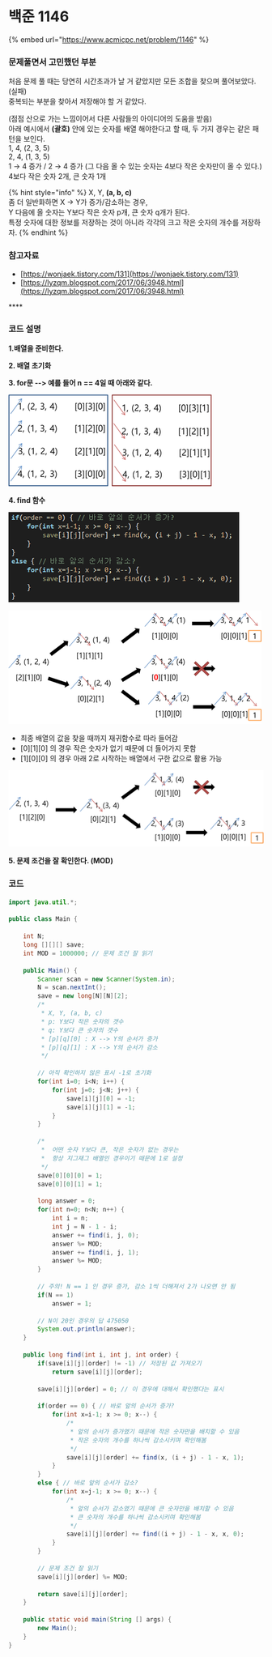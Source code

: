 # 백준 1146

{% embed url="https://www.acmicpc.net/problem/1146" %}

### 문제풀면서 고민했던 부분

처음 문제 풀 때는 당연히 시간초과가 날 거 같았지만 모든 조합을 찾으며 풀어보았다. \(실패\)  
중복되는 부분을 찾아서 저장해야 할 거 같았다.

\(점점 산으로 가는 느낌이어서 다른 사람들의 아이디어의 도움을 받음\)  
아래 예시에서 **\(괄호\)** 안에 있는 숫자를 배열 해야한다고 할 때, 두 가지 경우는 같은 패턴을 보인다.  
1, 4, \(2, 3, 5\)  
2, 4, \(1, 3, 5\)  
1 → 4 증가 / 2 → 4 증가 \(그 다음 올 수 있는 숫자는 4보다 작은 숫자만이 올 수 있다.\)  
4보다 작은 숫자 2개, 큰 숫자 1개

{% hint style="info" %}
X, Y, **\(a, b, c\)**  
좀 더 일반화하면 X → Y가 증가/감소하는 경우,  
Y 다음에 올 숫자는 Y보다 작은 숫자 p개, 큰 숫자 q개가 된다.   
특정 숫자에 대한 정보를 저장하는 것이 아니라 각각의 크고 작은 숫자의 개수를 저장하자.
{% endhint %}

### 참고자료

* [https://wonjaek.tistory.com/131](https://wonjaek.tistory.com/131)
* [https://lyzqm.blogspot.com/2017/06/3948.html](https://lyzqm.blogspot.com/2017/06/3948.html)

\*\*\*\*

### **코드 설명**

**1.배열을 준비한다.**

**2. 배열 초기화**

**3. for문 --&gt; 예를 들어 n == 4일 때 아래와 같다.**

![](../../.gitbook/assets/image%20%287%29.png)

**4. find 함수**

![](../../.gitbook/assets/image.png)

![](../../.gitbook/assets/image%20%281%29.png)

* 최종 배열의 값을 찾을 때까지 재귀함수로 따라 들어감
* \[0\]\[1\]\[0\] 의 경우 작은 숫자가 없기 때문에 더 들어가지 못함
* \[1\]\[0\]\[0\] 의 경우 아래 2로 시작하는 배열에서 구한 값으로 활용 가능

![](../../.gitbook/assets/image%20%283%29.png)

**5. 문제 조건을 잘 확인한다. \(MOD\)**

### 코드

```java
import java.util.*;
 
public class Main {
     
    int N;
    long [][][] save;
    int MOD = 1000000; // 문제 조건 잘 읽기
     
    public Main() {
        Scanner scan = new Scanner(System.in);
        N = scan.nextInt();
        save = new long[N][N][2];
        /*
         * X, Y, (a, b, c)
         * p: Y보다 작은 숫자의 갯수
         * q: Y보다 큰 숫자의 갯수
         * [p][q][0] : X --> Y의 순서가 증가
         * [p][q][1] : X --> Y의 순서가 감소
         */
         
        // 아직 확인하지 않은 표시 -1로 초기화
        for(int i=0; i<N; i++) {
            for(int j=0; j<N; j++) {
                save[i][j][0] = -1;
                save[i][j][1] = -1;
            }
        }
         
        /*
         *  어떤 숫자 Y보다 큰, 작은 숫자가 없는 경우는
         *  항상 지그재그 배열인 경우이기 때문에 1로 설정
         */
        save[0][0][0] = 1;
        save[0][0][1] = 1;
         
        long answer = 0;
        for(int n=0; n<N; n++) {
            int i = n;
            int j = N - 1 - i;
            answer += find(i, j, 0);
            answer %= MOD;
            answer += find(i, j, 1);
            answer %= MOD;
        }
 
        // 주의! N == 1 인 경우 증가, 감소 1씩 더해져서 2가 나오면 안 됨
        if(N == 1)
            answer = 1;
 
        // N이 20인 경우의 답 475050
        System.out.println(answer);
    }
     
    public long find(int i, int j, int order) {
        if(save[i][j][order] != -1) // 저장된 값 가져오기
            return save[i][j][order];
         
        save[i][j][order] = 0; // 이 경우에 대해서 확인했다는 표시
         
        if(order == 0) { // 바로 앞의 순서가 증가?
            for(int x=i-1; x >= 0; x--) {
                /*
                 * 앞의 순서가 증가였기 때문에 작은 숫자만을 배치할 수 있음
                 * 작은 숫자의 개수를 하나씩 감소시키며 확인해봄
                 */
                save[i][j][order] += find(x, (i + j) - 1 - x, 1);
            }
        }
        else { // 바로 앞의 순서가 감소?
            for(int x=j-1; x >= 0; x--) {
                /*
                 * 앞의 순서가 감소였기 때문에 큰 숫자만을 배치할 수 있음
                 * 큰 숫자의 개수를 하나씩 감소시키며 확인해봄
                 */
                save[i][j][order] += find((i + j) - 1 - x, x, 0);
            }
        }
         
        // 문제 조건 잘 읽기
        save[i][j][order] %= MOD;
         
        return save[i][j][order];
    }
     
    public static void main(String [] args) {
        new Main();
    }
}
```



